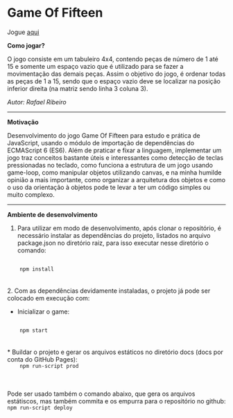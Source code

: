 # Game Of Fifteen


Jogue <a href="https://rafa-ribeiro.github.io/game_of_fifteen/" target="_blank">aqui</a>

**Como jogar?**

O jogo consiste em um tabuleiro 4x4, contendo peças de número de 1 até 15 e somente um espaço vazio que é utilizado para se fazer a movimentação das demais peças. Assim o objetivo do jogo, é ordenar todas as peças de 1 a 15, sendo que o espaço vazio deve se localizar na posição inferior direita (na matriz sendo linha 3 coluna 3).

*Autor: Rafael Ribeiro*

---
**Motivação**

Desenvolvimento do jogo Game Of Fifteen para estudo e prática de JavaScript, usando o módulo de importação de dependências do ECMAScript 6 (ES6). Além de praticar e fixar a linguagem, implementar um jogo traz conceitos bastante úteis e interessantes como detecção de teclas pressionadas no teclado, como funciona a estrutura de um jogo usando game-loop, como manipular objetos utilizando canvas, e na minha humilde opinião a mais importante, como organizar a arquitetura dos objetos e como o uso da orientação à objetos pode te levar a ter um código simples ou muito complexo.

---
**Ambiente de desenvolvimento**

1. Para utilizar em modo de desenvolvimento, após clonar o repositório, é necessário instalar as dependências do projeto, listados no arquivo package.json no diretório raiz, para isso executar nesse diretório o comando:

<code>
    npm install
</code>
<br/><br/>
2. Com as dependências devidamente instaladas, o projeto já pode ser colocado em execução com:

* Inicializar o game:
<code>
    npm start
</code>
<br/><br/>
* Buildar o projeto e gerar os arquivos estáticos no diretório docs (docs por conta do GitHub Pages):
<code>
    npm run-script prod
</code>
<br/><br/>

Pode ser usado também o comando abaixo, que gera os arquivos estátiscos, mas também commita e os empurra para o repositório no github:
<code>
    npm run-script deploy
</code>
<br/><br/>






